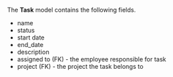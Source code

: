 The **Task** model contains the following fields.

* name
* status 
* start date
* end_date
* description
* assigned to (FK) - the employee responsible for task
* project (FK) - the project the task belongs to